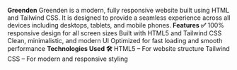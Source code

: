 **Greenden**
Greenden is a modern, fully responsive website built using HTML and Tailwind CSS. It is designed to provide a seamless experience across all devices including desktops, tablets, and mobile phones.
**Features ✅**
100% responsive design for all screen sizes
Built with HTML5 and Tailwind CSS
Clean, minimalistic, and modern UI
Optimized for fast loading and smooth performance
**Technologies Used 🛠️**
HTML5 – For website structure
Tailwind CSS – For modern and responsive styling

